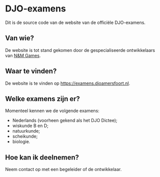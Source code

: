 # DJO-examens
Dit is de source code van de website van de officiële DJO-examens.

## Van wie?
De website is tot stand gekomen door de gespecialiseerde ontwikkelaars van [N&M Games](https://nm-games.eu).

## Waar te vinden?
De website is te vinden op https://examens.djoamersfoort.nl.

## Welke examens zijn er?
Momenteel kennen we de volgende examens:
- Nederlands (voorheen gekend als het DJO Dictee);
- wiskunde B en D;
- natuurkunde;
- scheikunde;
- biologie.

## Hoe kan ik deelnemen?
Neem contact op met een begeleider of de ontwikkelaar.
